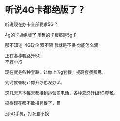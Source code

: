 # 听说4G卡都绝版了？


听说现在办卡全部要求5G？

4g的卡板绝版了 发售的卡板都是5g卡

那不知道&nbsp;&nbsp;4G政企 双不限 我就是不换 你能怎么滴&nbsp;&nbsp;

正在各种套路升5G<br />
不要中招

现在就是各种套路，让你上五g套餐，提高套餐费用。

到时候强制让你升你也没办法。

这几天基本每天都接到运营商电话，各种忽悠升级5G套餐。

搞得现在都不敢换套餐了，晕

没5G手机，打死都不换
